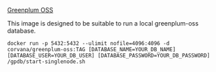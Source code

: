 [Greenplum OSS](https://greenplum.org/install-greenplum-oss-on-ubuntu/)

This image is designed to be suitable to run a local greenplum-oss database.

```
docker run -p 5432:5432 --ulimit nofile=4096:4096 -d corvana/greenplum-oss:TAG [DATABASE_NAME=YOUR_DB_NAME] [DATABASE_USER=YOUR_DB_USER] [DATABASE_PASSWORD=YOUR_DB_PASSWORD] /gpdb/start-singlenode.sh
```
